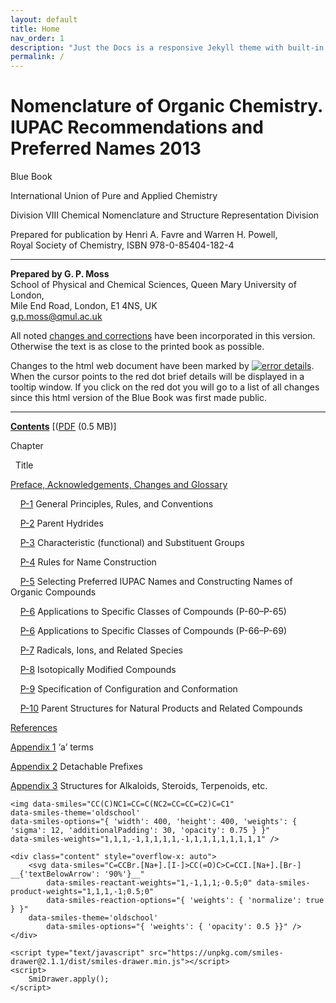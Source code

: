 ```yaml
---
layout: default
title: Home
nav_order: 1
description: "Just the Docs is a responsive Jekyll theme with built-in search that is easily customizable and hosted on GitHub Pages."
permalink: /
---
```


# Nomenclature of Organic Chemistry. IUPAC Recommendations and Preferred Names 2013

Blue Book   

International Union of Pure and Applied Chemistry

Division VIII Chemical Nomenclature and Structure Representation Division

Prepared for publication by Henri A. Favre and Warren H. Powell,  
Royal Society of Chemistry, ISBN 978-0-85404-182-4

---


**Prepared by G. P. Moss**  
School of Physical and Chemical Sciences, Queen Mary University of London,  
Mile End Road, London, E1 4NS, UK  
[g.p.moss@qmul.ac.uk](mailto:g.p.moss@qmul.ac.uk)

All noted [changes and corrections](https://iupac.qmul.ac.uk/bibliog/BBerrors.html) have been incorporated in this version. Otherwise the text is as close to the printed book as possible.

Changes to the html web document have been marked by [![error details](Blue%20Book_files/ALTER.GIF "click for list of details")](https://iupac.qmul.ac.uk/BlueBook/changes.html). When the cursor points to the red dot brief details will be displayed in a tooltip window. If you click on the red dot you will go to a list of all changes since this html version of the Blue Book was first made public.

* * *

**[Contents](https://iupac.qmul.ac.uk/BlueBook/contents.html)** \[([PDF](https://iupac.qmul.ac.uk/BlueBook/PDF/contents.pdf) (0.5 MB)\]

Chapter

  Title

[Preface, Acknowledgements, Changes and Glossary](https://iupac.qmul.ac.uk/BlueBook/P0.html)

    [P-1](1.md) General Principles, Rules, and Conventions
    
    [P-2](/1.md) Parent Hydrides

    [P-3](/1) Characteristic (functional) and Substituent Groups

    [P-4]() Rules for Name Construction

    [P-5]() Selecting Preferred IUPAC Names and Constructing Names of Organic Compounds

    [P-6]() Applications to Specific Classes of Compounds (P-60–P-65)

    [P-6]() Applications to Specific Classes of Compounds (P-66–P-69)

    [P-7]() Radicals, Ions, and Related Species

    [P-8]() Isotopically Modified Compounds

    [P-9](https://iupac.qmul.ac.uk/BlueBook/P9.html) Specification of Configuration and Conformation

    [P-10](https://iupac.qmul.ac.uk/BlueBook/P10.html) Parent Structures for Natural Products and Related Compounds

[References](https://iupac.qmul.ac.uk/BlueBook/refs.html)

[Appendix 1](https://iupac.qmul.ac.uk/BlueBook/Papp1.html) ‘a’ terms

[Appendix 2](https://iupac.qmul.ac.uk/BlueBook/Papp2.html) Detachable Prefixes

[Appendix 3](https://iupac.qmul.ac.uk/BlueBook/Papp3.html) Structures for Alkaloids, Steroids, Terpenoids, etc.

	<img data-smiles="CC(C)NC1=CC=C(NC2=CC=CC=C2)C=C1"
    data-smiles-theme='oldschool'
    data-smiles-options="{ 'width': 400, 'height': 400, 'weights': { 'sigma': 12, 'additionalPadding': 30, 'opacity': 0.75 } }"
    data-smiles-weights="1,1,1,-1,1,1,1,1,-1,1,1,1,1,1,1,1,1" />

	<div class="content" style="overflow-x: auto">
		<svg data-smiles="C=CCBr.[Na+].[I-]>CC(=O)C>C=CCI.[Na+].[Br-]  __{'textBelowArrow': '90%'}__"
			data-smiles-reactant-weights="1,-1,1,1;-0.5;0" data-smiles-product-weights="1,1,1,-1;0.5;0"
			data-smiles-reaction-options="{ 'weights': { 'normalize': true } }"
	    data-smiles-theme='oldschool'
			data-smiles-options="{ 'weights': { 'opacity': 0.5 }}" />
	</div>

	<script type="text/javascript" src="https://unpkg.com/smiles-drawer@2.1.1/dist/smiles-drawer.min.js"></script>
	<script>
		SmiDrawer.apply();
	</script>


